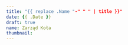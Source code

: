 ```yaml
---
title: "{{ replace .Name "-" " " | title }}"
date: {{ .Date }}
draft: true
name: Zarząd Koła
thumbnail: 
---
```

